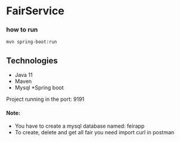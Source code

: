 # FairService



### how to run

```bash
mvn spring-boot:run
```

## Technologies

* Java 11
* Maven
* Mysql
*Spring boot


Project running in the port: 9191



#### Note:
* You have to create a mysql database named: feirapp
* To create, delete and get all fair you need import curl in postman

